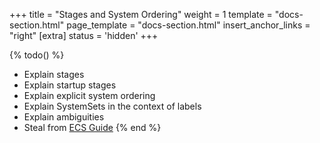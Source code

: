 +++
title = "Stages and System Ordering"
weight = 1
template = "docs-section.html"
page_template = "docs-section.html"
insert_anchor_links = "right"
[extra]
status = 'hidden'
+++

{% todo() %}

* Explain stages
* Explain startup stages
* Explain explicit system ordering
* Explain SystemSets in the context of labels
* Explain ambiguities
* Steal from [ECS Guide](https://github.com/bevyengine/bevy/blob/main/examples/ecs/ecs_guide.rs#L282)
{% end %}
